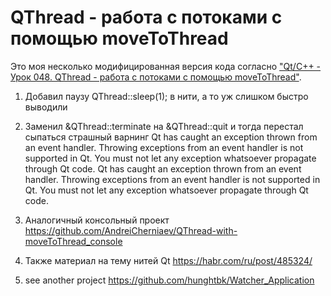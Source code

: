 # QThread - работа с потоками с помощью moveToThread
Это моя несколько модифицированная версия кода согласно ["Qt/C++ - Урок 048. QThread - работа с потоками с помощью moveToThread"](https://evileg.com/ru/post/152/#comment-2663).
1) Добавил паузу QThread::sleep(1); в нити, а то уж слишком быстро выводили
2) Заменил &QThread::terminate на &QThread::quit
и тогда перестал сыпаться страшный варнинг
Qt has caught an exception thrown from an event handler. Throwing
exceptions from an event handler is not supported in Qt.
You must not let any exception whatsoever propagate through Qt code.
Qt has caught an exception thrown from an event handler. Throwing
exceptions from an event handler is not supported in Qt.
You must not let any exception whatsoever propagate through Qt code.

3) Аналогичный консольный проект https://github.com/AndreiCherniaev/QThread-with-moveToThread_console
3) Также материал на тему нитей Qt https://habr.com/ru/post/485324/
4) see another project https://github.com/hunghtbk/Watcher_Application
